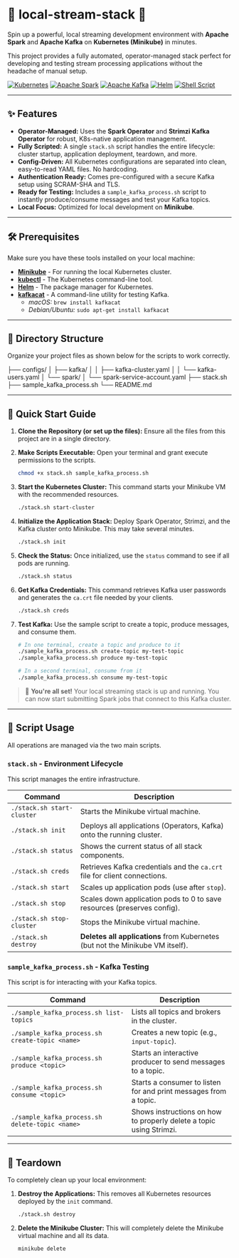 # 🚀 local-stream-stack 🚀

Spin up a powerful, local streaming development environment with **Apache Spark** and **Apache Kafka** on **Kubernetes (Minikube)** in minutes.

This project provides a fully automated, operator-managed stack perfect for developing and testing stream processing applications without the headache of manual setup.

[![Kubernetes](https://img.shields.io/badge/Kubernetes-326CE5?style=for-the-badge&logo=kubernetes&logoColor=white)]()
[![Apache Spark](https://img.shields.io/badge/Apache%20Spark-E25A1C?style=for-the-badge&logo=apache-spark&logoColor=white)]()
[![Apache Kafka](https://img.shields.io/badge/Apache%20Kafka-231F20?style=for-the-badge&logo=apache-kafka&logoColor=white)]()
[![Helm](https://img.shields.io/badge/Helm-0F1689?style=for-the-badge&logo=helm&logoColor=white)]()
[![Shell Script](https://img.shields.io/badge/Shell_Script-121011?style=for-the-badge&logo=gnu-bash&logoColor=white)]()

---

## ✨ Features

* **Operator-Managed:** Uses the **Spark Operator** and **Strimzi Kafka Operator** for robust, K8s-native application management.
* **Fully Scripted:** A single `stack.sh` script handles the entire lifecycle: cluster startup, application deployment, teardown, and more.
* **Config-Driven:** All Kubernetes configurations are separated into clean, easy-to-read YAML files. No hardcoding.
* **Authentication Ready:** Comes pre-configured with a secure Kafka setup using SCRAM-SHA and TLS.
* **Ready for Testing:** Includes a `sample_kafka_process.sh` script to instantly produce/consume messages and test your Kafka topics.
* **Local Focus:** Optimized for local development on **Minikube**.

---

## 🛠️ Prerequisites

Make sure you have these tools installed on your local machine:

* [**Minikube**](https://minikube.sigs.k8s.io/docs/start/) - For running the local Kubernetes cluster.
* [**kubectl**](https://kubernetes.io/docs/tasks/tools/install-kubectl/) - The Kubernetes command-line tool.
* [**Helm**](https://helm.sh/docs/intro/install/) - The package manager for Kubernetes.
* [**kafkacat**](https://github.com/edenhill/kcat) - A command-line utility for testing Kafka.
    * *macOS:* `brew install kafkacat`
    * *Debian/Ubuntu:* `sudo apt-get install kafkacat`

---

## 📂 Directory Structure

Organize your project files as shown below for the scripts to work correctly.

├── configs/
│   ├── kafka/
│   │   ├── kafka-cluster.yaml
│   │   └── kafka-users.yaml
│   └── spark/
│       └── spark-service-account.yaml
├── stack.sh
├── sample_kafka_process.sh
└── README.md

---

## 🚀 Quick Start Guide

1.  **Clone the Repository (or set up the files):**
    Ensure all the files from this project are in a single directory.

2.  **Make Scripts Executable:**
    Open your terminal and grant execute permissions to the scripts.
    ```bash
    chmod +x stack.sh sample_kafka_process.sh
    ```

3.  **Start the Kubernetes Cluster:**
    This command starts your Minikube VM with the recommended resources.
    ```bash
    ./stack.sh start-cluster
    ```

4.  **Initialize the Application Stack:**
    Deploy Spark Operator, Strimzi, and the Kafka cluster onto Minikube. This may take several minutes.
    ```bash
    ./stack.sh init
    ```

5.  **Check the Status:**
    Once initialized, use the `status` command to see if all pods are running.
    ```bash
    ./stack.sh status
    ```

6.  **Get Kafka Credentials:**
    This command retrieves Kafka user passwords and generates the `ca.crt` file needed by your clients.
    ```bash
    ./stack.sh creds
    ```

7.  **Test Kafka:**
    Use the sample script to create a topic, produce messages, and consume them.
    ```bash
    # In one terminal, create a topic and produce to it
    ./sample_kafka_process.sh create-topic my-test-topic
    ./sample_kafka_process.sh produce my-test-topic

    # In a second terminal, consume from it
    ./sample_kafka_process.sh consume my-test-topic
    ```

> 🎉 **You're all set!** Your local streaming stack is up and running. You can now start submitting Spark jobs that connect to this Kafka cluster.

---

## 🤖 Script Usage

All operations are managed via the two main scripts.

### `stack.sh` - Environment Lifecycle

This script manages the entire infrastructure.

| Command                     | Description                                                                    |
| --------------------------- | ------------------------------------------------------------------------------ |
| `./stack.sh start-cluster`  | Starts the Minikube virtual machine.                                           |
| `./stack.sh init`           | Deploys all applications (Operators, Kafka) onto the running cluster.          |
| `./stack.sh status`         | Shows the current status of all stack components.                              |
| `./stack.sh creds`          | Retrieves Kafka credentials and the `ca.crt` file for client connections.      |
| `./stack.sh start`          | Scales up application pods (use after `stop`).                                 |
| `./stack.sh stop`           | Scales down application pods to 0 to save resources (preserves config).        |
| `./stack.sh stop-cluster`   | Stops the Minikube virtual machine.                                            |
| `./stack.sh destroy`        | **Deletes all applications** from Kubernetes (but not the Minikube VM itself). |

### `sample_kafka_process.sh` - Kafka Testing

This script is for interacting with your Kafka topics.

| Command                           | Description                                                                    |
| --------------------------------- | ------------------------------------------------------------------------------ |
| `./sample_kafka_process.sh list-topics` | Lists all topics and brokers in the cluster.                                   |
| `./sample_kafka_process.sh create-topic <name>` | Creates a new topic (e.g., `input-topic`).                                       |
| `./sample_kafka_process.sh produce <topic>` | Starts an interactive producer to send messages to a topic.                    |
| `./sample_kafka_process.sh consume <topic>` | Starts a consumer to listen for and print messages from a topic.               |
| `./sample_kafka_process.sh delete-topic <name>` | Shows instructions on how to properly delete a topic using Strimzi.            |

---

## 🧹 Teardown

To completely clean up your local environment:

1.  **Destroy the Applications:**
    This removes all Kubernetes resources deployed by the `init` command.
    ```bash
    ./stack.sh destroy
    ```

2.  **Delete the Minikube Cluster:**
    This will completely delete the Minikube virtual machine and all its data.
    ```bash
    minikube delete
    ```
